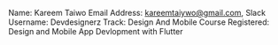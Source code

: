 Name: Kareem Taiwo
Email Address: kareemtaiywo@gmail.com,
Slack Username: Devdesignerz
Track: Design And Mobile
Course Registered: Design and Mobile App Devlopment with Flutter
